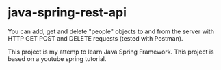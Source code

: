 # java-spring-rest-api

You can add, get and delete "people" objects to and from the server with HTTP GET POST and DELETE requests (tested with Postman).

This project is my attemp to learn Java Spring Framework. This project is based on a youtube spring tutorial.

